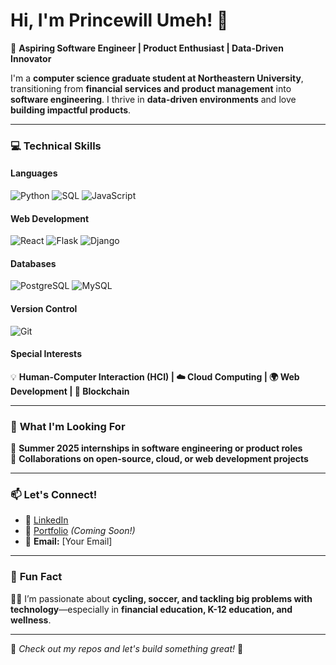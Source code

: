# Hi, I'm Princewill Umeh! 👋  

🚀 **Aspiring Software Engineer | Product Enthusiast | Data-Driven Innovator**  

I'm a **computer science graduate student at Northeastern University**, transitioning from **financial services and product management** into **software engineering**. I thrive in **data-driven environments** and love **building impactful products**.  

---

### 💻 **Technical Skills**

#### **Languages**
![Python](https://img.shields.io/badge/Python-3776AB?style=for-the-badge&logo=python&logoColor=white)
![SQL](https://img.shields.io/badge/SQL-4479A1?style=for-the-badge&logo=postgresql&logoColor=white)
![JavaScript](https://img.shields.io/badge/JavaScript-F7DF1E?style=for-the-badge&logo=javascript&logoColor=black)

#### **Web Development**
![React](https://img.shields.io/badge/React-20232A?style=for-the-badge&logo=react&logoColor=61DAFB)
![Flask](https://img.shields.io/badge/Flask-000000?style=for-the-badge&logo=flask&logoColor=white)
![Django](https://img.shields.io/badge/Django-092E20?style=for-the-badge&logo=django&logoColor=white)

#### **Databases**
![PostgreSQL](https://img.shields.io/badge/PostgreSQL-336791?style=for-the-badge&logo=postgresql&logoColor=white)
![MySQL](https://img.shields.io/badge/MySQL-005C84?style=for-the-badge&logo=mysql&logoColor=white)

#### **Version Control**
![Git](https://img.shields.io/badge/Git-F05032?style=for-the-badge&logo=git&logoColor=white)

#### **Special Interests**
💡 **Human-Computer Interaction (HCI) | ☁️ Cloud Computing | 🌍 Web Development | 🔗 Blockchain**  

---

### 🎯 **What I'm Looking For**
💼 **Summer 2025 internships in software engineering or product roles**  
🤝 **Collaborations on open-source, cloud, or web development projects**  

---

### 📫 **Let's Connect!**
- 💼 [LinkedIn](https://www.linkedin.com/in/princewillumeh)  
- 📝 [Portfolio](#) *(Coming Soon!)*  
- 📧 **Email:** [Your Email]  

---

### 🌟 **Fun Fact**
🚴‍♂️ I’m passionate about **cycling, soccer, and tackling big problems with technology**—especially in **financial education, K-12 education, and wellness**.  

---
  
📌 *Check out my repos and let's build something great!* 🚀  
